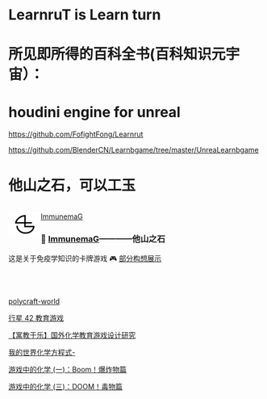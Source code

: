 # LearnruT is Learn turn

# 所见即所得的百科全书(百科知识元宇宙）：

# houdini engine for unreal




https://github.com/FofightFong/Learnrut	

https://github.com/BlenderCN/Learnbgame/tree/master/UnreaLearnbgame


# 他山之石，可以工玉

</br>
<a href="/LearnruT/ImmunemaG">
  <img src="https://github.com/BlenderCN/blenderTutorial/blob/master/mDrivEngine/blenderpng/logoleft.png" align="left">
ImmunemaG
</a>

</br>

###  :memo: [ImmunemaG](ImmunemaG)————他山之石

这是关于免疫学知识的卡牌游戏 :video_game: [部分构想展示](http://www.learnbgame.com/)

</br>
</br>


[polycraft-world](http://k.sina.com.cn/article_7025634796_1a2c2adec00100u72i.html)

[行星 42 教育游戏](http://planeta42.com/cn.html)

[【寓教于乐】国外化学教育游戏设计研究](https://www.sohu.com/a/423127893_281937)

[我的世界化学方程式](https://www.curseforge.com/minecraft/modpacks/antimatter-chemistry)[-](https://www.bilibili.com/video/BV1Ro4y1S7Fa)

[游戏中的化学 (一)：Boom！爆炸物篇](https://www.gcores.com/articles/19048)

[游戏中的化学 (三)：DOOM！毒物篇](https://www.gcores.com/articles/19349)



